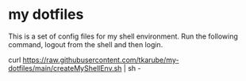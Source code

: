 # my dotfiles

This is a set of config files for my shell environment. Run the following command, logout from the shell and then login.

curl https://raw.githubusercontent.com/tkarube/my-dotfiles/main/createMyShellEnv.sh | sh -
